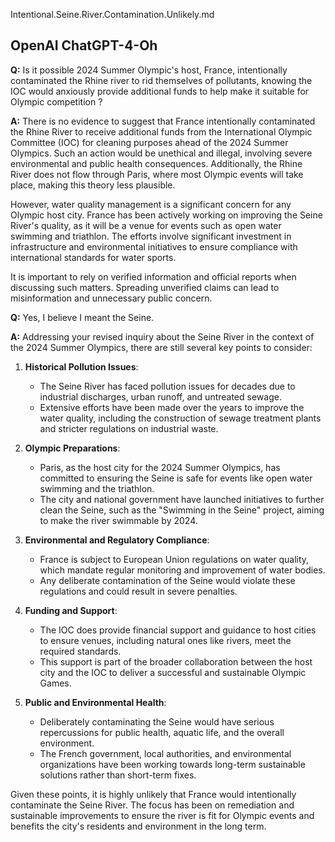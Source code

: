Intentional.Seine.River.Contamination.Unlikely.md

## OpenAI ChatGPT-4-Oh

**Q:** Is it possible 2024 Summer Olympic's host, France, intentionally contaminated the Rhine river to rid themselves of pollutants, knowing the IOC would anxiously provide additional funds to help make it suitable for Olympic competition ?

**A:** There is no evidence to suggest that France intentionally contaminated the Rhine River to receive additional funds from the International Olympic Committee (IOC) for cleaning purposes ahead of the 2024 Summer Olympics. Such an action would be unethical and illegal, involving severe environmental and public health consequences. Additionally, the Rhine River does not flow through Paris, where most Olympic events will take place, making this theory less plausible.

However, water quality management is a significant concern for any Olympic host city. France has been actively working on improving the Seine River's quality, as it will be a venue for events such as open water swimming and triathlon. The efforts involve significant investment in infrastructure and environmental initiatives to ensure compliance with international standards for water sports.

It is important to rely on verified information and official reports when discussing such matters. Spreading unverified claims can lead to misinformation and unnecessary public concern.

**Q:** Yes, I believe I meant the Seine.

**A:** Addressing your revised inquiry about the Seine River in the context of the 2024 Summer Olympics, there are still several key points to consider:

1. **Historical Pollution Issues**:
   - The Seine River has faced pollution issues for decades due to industrial discharges, urban runoff, and untreated sewage.
   - Extensive efforts have been made over the years to improve the water quality, including the construction of sewage treatment plants and stricter regulations on industrial waste.

2. **Olympic Preparations**:
   - Paris, as the host city for the 2024 Summer Olympics, has committed to ensuring the Seine is safe for events like open water swimming and the triathlon.
   - The city and national government have launched initiatives to further clean the Seine, such as the "Swimming in the Seine" project, aiming to make the river swimmable by 2024.

3. **Environmental and Regulatory Compliance**:
   - France is subject to European Union regulations on water quality, which mandate regular monitoring and improvement of water bodies.
   - Any deliberate contamination of the Seine would violate these regulations and could result in severe penalties.

4. **Funding and Support**:
   - The IOC does provide financial support and guidance to host cities to ensure venues, including natural ones like rivers, meet the required standards.
   - This support is part of the broader collaboration between the host city and the IOC to deliver a successful and sustainable Olympic Games.

5. **Public and Environmental Health**:
   - Deliberately contaminating the Seine would have serious repercussions for public health, aquatic life, and the overall environment.
   - The French government, local authorities, and environmental organizations have been working towards long-term sustainable solutions rather than short-term fixes.

Given these points, it is highly unlikely that France would intentionally contaminate the Seine River. The focus has been on remediation and sustainable improvements to ensure the river is fit for Olympic events and benefits the city's residents and environment in the long term.
